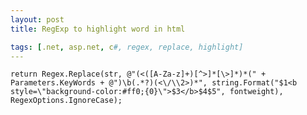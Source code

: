 ```yaml
---
layout: post
title: RegExp to highlight word in html

tags: [.net, asp.net, c#, regex, replace, highlight]
---
```


    return Regex.Replace(str, @"(<([A-Za-z]+)[^>]*[\>]*)*(" + Parameters.KeyWords + @")\b(.*?)(<\/\\2>)*", string.Format("$1<b style=\"background-color:#ff0;{0}\">$3</b>$4$5", fontweight), RegexOptions.IgnoreCase);
